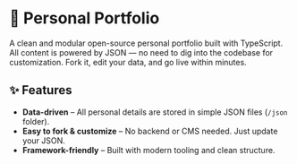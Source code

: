 # 🚀 Personal Portfolio

A clean and modular open-source personal portfolio built with TypeScript. All content is powered by JSON — no need to dig into the codebase for customization. Fork it, edit your data, and go live within minutes.



## ✨ Features

- **Data-driven** – All personal details are stored in simple JSON files (`/json` folder).
- **Easy to fork & customize** – No backend or CMS needed. Just update your JSON.
- **Framework-friendly** – Built with modern tooling and clean structure.


